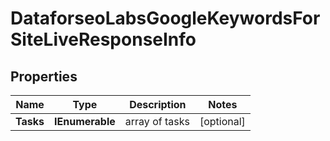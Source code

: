# DataforseoLabsGoogleKeywordsForSiteLiveResponseInfo


## Properties

| Name | Type | Description | Notes |
|------------ | ------------- | ------------- | -------------|
**Tasks** | **IEnumerable<DataforseoLabsGoogleKeywordsForSiteLiveTaskInfo>** | array of tasks |[optional]|